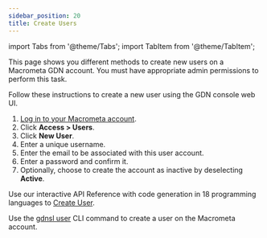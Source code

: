 ```yaml
---
sidebar_position: 20
title: Create Users
---
```


import Tabs from '@theme/Tabs';
import TabItem from '@theme/TabItem';

This page shows you different methods to create new users on a Macrometa GDN account. You must have appropriate admin permissions to perform this task.

<Tabs groupId="operating-systems">
<TabItem value="console" label="Web Console">

Follow these instructions to create a new user using the GDN console web UI.

1. [Log in to your Macrometa account](https://auth-play.macrometa.io/).
1. Click **Access > Users**.
1. Click **New User**.
1. Enter a unique username.
1. Enter the email to be associated with this user account.
1. Enter a password and confirm it.
1. Optionally, choose to create the account as inactive by deselecting **Active**.

</TabItem>
<TabItem value="api" label="REST API">

Use our interactive API Reference with code generation in 18 programming languages to 
[Create User](https://www.macrometa.com/docs/api#/operations/CreateUser).

</TabItem>
<TabItem value="cli" label="CLI">

Use the [gdnsl user](../../cli/users-cli) CLI command to create a user on the Macrometa account.

</TabItem>
</Tabs>
